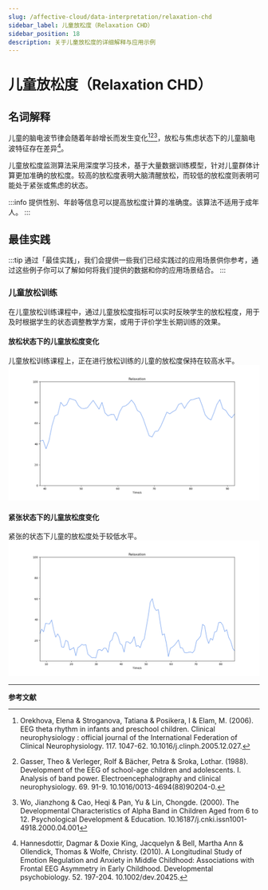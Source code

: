 ```yaml
---
slug: /affective-cloud/data-interpretation/relaxation-chd
sidebar_label: 儿童放松度（Relaxation CHD）
sidebar_position: 18
description: 关于儿童放松度的详细解释与应用示例
---
```


# 儿童放松度（Relaxation CHD）

## 名词解释

儿童的脑电波节律会随着年龄增长而发生变化[^1][^2][^3]，放松与焦虑状态下的儿童脑电波特征存在差异[^4]。

儿童放松度监测算法采用深度学习技术，基于大量数据训练模型，针对儿童群体计算更加准确的放松度。较高的放松度表明大脑清醒放松，而较低的放松度则表明可能处于紧张或焦虑的状态。

:::info
提供性别、年龄等信息可以提高放松度计算的准确度。该算法不适用于成年人。
:::

## 最佳实践

:::tip
通过「最佳实践」，我们会提供一些我们已经实践过的应用场景供你参考，通过这些例子你可以了解如何将我们提供的数据和你的应用场景结合。
:::

### 儿童放松训练

在儿童放松训练课程中，通过儿童放松度指标可以实时反映学生的放松程度，用于及时根据学生的状态调整教学方案，或用于评价学生长期训练的效果。

#### 放松状态下的儿童放松度变化

儿童放松训练课程上，正在进行放松训练的儿童的放松度保持在较高水平。
![放松状态下的儿童放松度变化](./image/child-relaxation-curve-of-relaxed-state.png)

#### 紧张状态下的儿童放松度变化

紧张的状态下儿童的放松度处于较低水平。
![紧张状态下的儿童放松度变化](./image/child-relaxation-curve-of-nervous-state.png)

---

**参考文献**

[^1]: Orekhova, Elena & Stroganova, Tatiana & Posikera, I & Elam, M. (2006). EEG theta rhythm in infants and preschool children. Clinical neurophysiology : official journal of the International Federation of Clinical Neurophysiology. 117. 1047-62. 10.1016/j.clinph.2005.12.027.
[^2]: Gasser, Theo & Verleger, Rolf & Bächer, Petra & Sroka, Lothar. (1988). Development of the EEG of school-age children and adolescents. I. Analysis of band power. Electroencephalography and clinical neurophysiology. 69. 91-9. 10.1016/0013-4694(88)90204-0.
[^3]: Wo, Jianzhong & Cao, Heqi & Pan, Yu & Lin, Chongde. (2000). The Developmental Characteristics of Alpha Band in Children Aged from 6 to 12. Psychological Development & Education. 10.16187/j.cnki.issn1001-4918.2000.04.001
[^4]: Hannesdottir, Dagmar & Doxie King, Jacquelyn & Bell, Martha Ann & Ollendick, Thomas & Wolfe, Christy. (2010). A Longitudinal Study of Emotion Regulation and Anxiety in Middle Childhood: Associations with Frontal EEG Asymmetry in Early Childhood. Developmental psychobiology. 52. 197-204. 10.1002/dev.20425.
